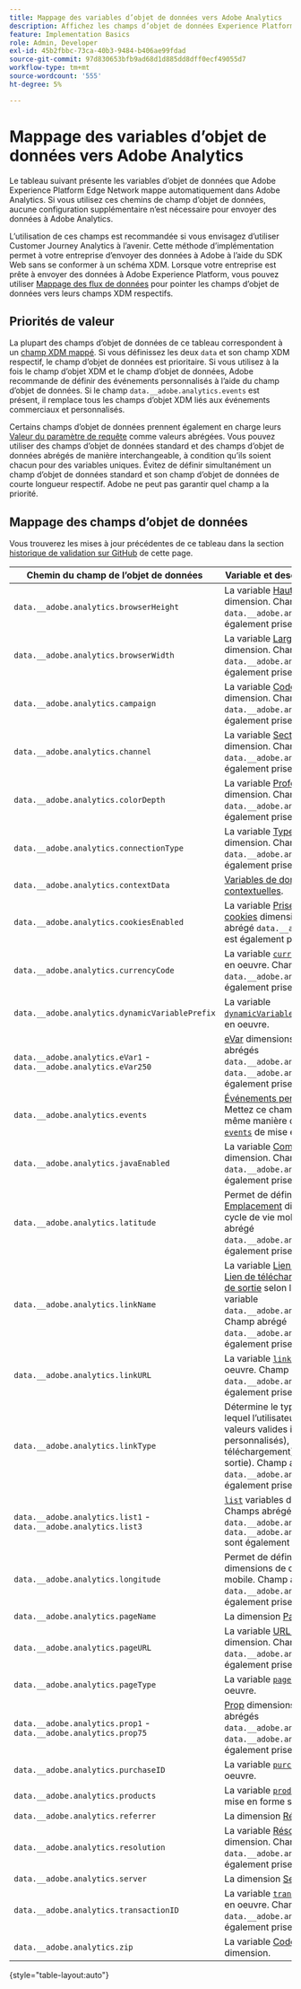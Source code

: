 ```yaml
---
title: Mappage des variables d’objet de données vers Adobe Analytics
description: Affichez les champs d’objet de données Experience Platform Edge automatiquement mis en correspondance avec les variables Analytics.
feature: Implementation Basics
role: Admin, Developer
exl-id: 45b2fbbc-73ca-40b3-9484-b406ae99fdad
source-git-commit: 97d830653bfb9ad68d1d885dd8dff0ecf49055d7
workflow-type: tm+mt
source-wordcount: '555'
ht-degree: 5%

---
```


# Mappage des variables d’objet de données vers Adobe Analytics

Le tableau suivant présente les variables d’objet de données que Adobe Experience Platform Edge Network mappe automatiquement dans Adobe Analytics. Si vous utilisez ces chemins de champ d’objet de données, aucune configuration supplémentaire n’est nécessaire pour envoyer des données à Adobe Analytics.

L’utilisation de ces champs est recommandée si vous envisagez d’utiliser Customer Journey Analytics à l’avenir. Cette méthode d’implémentation permet à votre entreprise d’envoyer des données à Adobe à l’aide du SDK Web sans se conformer à un schéma XDM. Lorsque votre entreprise est prête à envoyer des données à Adobe Experience Platform, vous pouvez utiliser [Mappage des flux de données](https://experienceleague.adobe.com/docs/experience-platform/datastreams/data-prep.html#mapping) pour pointer les champs d’objet de données vers leurs champs XDM respectifs.

## Priorités de valeur

La plupart des champs d’objet de données de ce tableau correspondent à un [champ XDM mappé](xdm-var-mapping.md). Si vous définissez les deux `data` et son champ XDM respectif, le champ d’objet de données est prioritaire. Si vous utilisez à la fois le champ d’objet XDM et le champ d’objet de données, Adobe recommande de définir des événements personnalisés à l’aide du champ d’objet de données. Si le champ `data.__adobe.analytics.events` est présent, il remplace tous les champs d’objet XDM liés aux événements commerciaux et personnalisés.

Certains champs d’objet de données prennent également en charge leurs [Valeur du paramètre de requête](../validate/query-parameters.md) comme valeurs abrégées. Vous pouvez utiliser des champs d’objet de données standard et des champs d’objet de données abrégés de manière interchangeable, à condition qu’ils soient chacun pour des variables uniques. Évitez de définir simultanément un champ d’objet de données standard et son champ d’objet de données de courte longueur respectif. Adobe ne peut pas garantir quel champ a la priorité.

## Mappage des champs d’objet de données

Vous trouverez les mises à jour précédentes de ce tableau dans la section [historique de validation sur GitHub](https://github.com/AdobeDocs/analytics.en/commits/main/help/implement/aep-edge/data-var-mapping.md) de cette page.

| Chemin du champ de l’objet de données | Variable et description Analytics |
| --- | --- |
| `data.__adobe.analytics.browserHeight` | La variable [Hauteur du navigateur](../../components/dimensions/browser-height.md) dimension. Champ abrégé `data.__adobe.analytics.bh` est également prise en charge. |
| `data.__adobe.analytics.browserWidth` | La variable [Largeur du navigateur](../../components/dimensions/browser-width.md) dimension. Champ abrégé `data.__adobe.analytics.bw` est également prise en charge. |
| `data.__adobe.analytics.campaign` | La variable [Code de suivi](../../components/dimensions/tracking-code.md) dimension. Champ abrégé `data.__adobe.analytics.v0` est également prise en charge. |
| `data.__adobe.analytics.channel` | La variable [Section du site](../../components/dimensions/site-section.md) dimension. Champ abrégé `data.__adobe.analytics.ch` est également prise en charge. |
| `data.__adobe.analytics.colorDepth` | La variable [Profondeur de couleur](../../components/dimensions/color-depth.md) dimension. Champ abrégé `data.__adobe.analytics.c` est également prise en charge. |
| `data.__adobe.analytics.connectionType` | La variable [Type de connexion](../../components/dimensions/connection-type.md) dimension. Champ abrégé `data.__adobe.analytics.ct` est également prise en charge. |
| `data.__adobe.analytics.contextData` | [Variables de données contextuelles](/help/implement/vars/page-vars/contextdata.md). |
| `data.__adobe.analytics.cookiesEnabled` | La variable [Prise en charge des cookies](../../components/dimensions/cookie-support.md) dimension. Champ abrégé `data.__adobe.analytics.k` est également prise en charge. |
| `data.__adobe.analytics.currencyCode` | La variable [`currencyCode`](../vars/config-vars/currencycode.md) de mise en oeuvre. Champ abrégé `data.__adobe.analytics.cc` est également prise en charge. |
| `data.__adobe.analytics.dynamicVariablePrefix` | La variable [`dynamicVariablePrefix`](../vars/config-vars/dynamicvariableprefix.md) de mise en oeuvre. |
| `data.__adobe.analytics.eVar1` - `data.__adobe.analytics.eVar250` | [eVar](../../components/dimensions/evar.md) dimensions. Champs abrégés `data.__adobe.analytics.v1` - `data.__adobe.analytics.v250` sont également prises en charge. |
| `data.__adobe.analytics.events` | [Événements personnalisés](../../components/metrics/custom-events.md). Mettez ce champ en forme de la même manière que le champ [`events`](../vars/page-vars/events/events-overview.md) de mise en oeuvre. |
| `data.__adobe.analytics.javaEnabled` | La variable [Compatible Java](../../components/dimensions/java-enabled.md) dimension. Champ abrégé `data.__adobe.analytics.v` est également prise en charge. |
| `data.__adobe.analytics.latitude` | Permet de définir la variable [Emplacement](../../components/dimensions/lifecycle-dimensions.md) dimensions de cycle de vie mobile. Champ abrégé `data.__adobe.analytics.lat` est également prise en charge. |
| `data.__adobe.analytics.linkName` | La variable [Lien personnalisé](../../components/dimensions/custom-link.md), [Lien de téléchargement](../../components/dimensions/download-link.md), ou [Lien de sortie](../../components/dimensions/exit-link.md) selon la valeur de la variable `data.__adobe.analytics.linkType`. Champ abrégé `data.__adobe.analytics.pev2` est également prise en charge. |
| `data.__adobe.analytics.linkURL` | La variable [`linkURL`](../vars/config-vars/linkurl.md) de mise en oeuvre. Champ abrégé `data.__adobe.analytics.pev1` est également prise en charge. |
| `data.__adobe.analytics.linkType` | Détermine le type de lien sur lequel l’utilisateur a cliqué. Les valeurs valides incluent : `o` (Liens personnalisés), `d` (Liens de téléchargement) et `e` (Liens de sortie). Champ abrégé `data.__adobe.analytics.pe` est également prise en charge. |
| `data.__adobe.analytics.list1` - `data.__adobe.analytics.list3` | [`list`](/help/implement/vars/page-vars/list.md) variables d’implémentation. Champs abrégés `data.__adobe.analytics.l1` - `data.__adobe.analytics.list3` sont également prises en charge. |
| `data.__adobe.analytics.longitude` | Permet de définir [Emplacement](../../components/dimensions/lifecycle-dimensions.md) dimensions de cycle de vie mobile. Champ abrégé `data.__adobe.analytics.lon` est également prise en charge. |
| `data.__adobe.analytics.pageName` | La dimension [Page](/help/components/dimensions/page.md). |
| `data.__adobe.analytics.pageURL` | La variable [URL de la page](/help/components/dimensions/page-url.md) dimension. Champ abrégé `data.__adobe.analytics.g` est également prise en charge. |
| `data.__adobe.analytics.pageType` | La variable [`pageType`](../vars/page-vars/pagetype.md) de mise en oeuvre. |
| `data.__adobe.analytics.prop1` - `data.__adobe.analytics.prop75` | [Prop](../../components/dimensions/prop.md) dimensions. Champs abrégés `data.__adobe.analytics.c1` - `data.__adobe.analytics.c75` sont également prises en charge. |
| `data.__adobe.analytics.purchaseID` | La variable [`purchaseID`](../vars/page-vars/purchaseid.md) de mise en oeuvre. |
| `data.__adobe.analytics.products` | La variable [`products`](../vars/page-vars/products.md) , selon une mise en forme similaire. |
| `data.__adobe.analytics.referrer` | La dimension [Référent](/help/components/dimensions/referrer.md). |
| `data.__adobe.analytics.resolution` | La variable [Résolution de l’écran](../../components/dimensions/monitor-resolution.md) dimension. Champ abrégé `data.__adobe.analytics.s` est également prise en charge. |
| `data.__adobe.analytics.server` | La dimension [Serveur](/help/components/dimensions/server.md). |
| `data.__adobe.analytics.transactionID` | La variable [`transactionID`](../vars/page-vars/transactionid.md) de mise en oeuvre. Champ abrégé `data.__adobe.analytics.xact` est également prise en charge. |
| `data.__adobe.analytics.zip` | La variable [Code postal](../../components/dimensions/zip-code.md) dimension. |

{style="table-layout:auto"}
